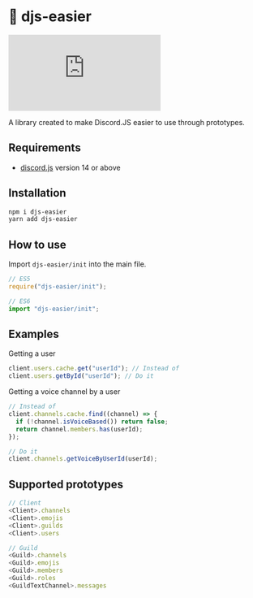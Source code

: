 # 📃 djs-easier

[![Supported DJS Version](https://img.shields.io/github/package-json/dependency-version/Saphire-Bunker/djs-easier/dev/discord.js?style=for-the-badge)](https://github.com/discordjs/discord.js)

A library created to make Discord.JS easier to use through prototypes.

## Requirements

- [discord.js](https://github.com/discordjs/discord.js) version 14 or above

## Installation

```sh
npm i djs-easier
yarn add djs-easier
```

## How to use

Import `djs-easier/init` into the main file.

```js
// ES5
require("djs-easier/init");

// ES6
import "djs-easier/init";
```

## Examples

Getting a user

```js
client.users.cache.get("userId"); // Instead of
client.users.getById("userId"); // Do it
```

Getting a voice channel by a user

```js
// Instead of
client.channels.cache.find((channel) => {
  if (!channel.isVoiceBased()) return false;
  return channel.members.has(userId);
});

// Do it
client.channels.getVoiceByUserId(userId);
```

## Supported prototypes

```js
// Client
<Client>.channels
<Client>.emojis
<Client>.guilds
<Client>.users

// Guild
<Guild>.channels
<Guild>.emojis
<Guild>.members
<Guild>.roles
<GuildTextChannel>.messages
```
